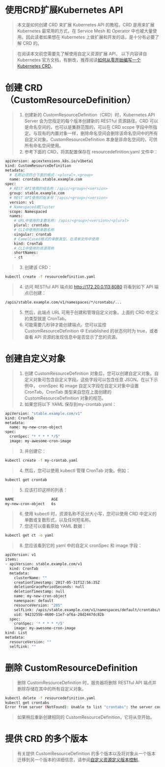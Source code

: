 # 使用CRD扩展Kubernetes API
> 本文是如何创建 CRD 来扩展 Kubernetes API 的教程。CRD 是用来扩展 Kubernetes 最常用的方式，在 Service Mesh 和 Operator 中也被大量使用。因此读者如果想在 Kubernetes 上做扩展和开发的话，是十分有必要了解 CRD 的。

> 在阅读本文前您需要先了解使用自定义资源扩展 API， 以下内容译自 Kubernetes 官方文档，有删改，推荐阅读[如何从零开始编写一个 Kubernetes CRD](http://www.servicemesher.com/blog/kubernetes-crd-quick-start/)。   

# 创建 CRD（CustomResourceDefinition）
> 1. 创建新的 CustomResourceDefinition（CRD）时，Kubernetes API Server 会为您指定的每个版本创建新的 RESTful 资源路径。CRD 可以是命名空间的，也可以是集群范围的，可以在 CRD scope 字段中所指定。与现有的内置对象一样，删除命名空间会删除该命名空间中的所有自定义对象。CustomResourceDefinition 本身是非命名空间的，可供所有命名空间使用。   
> 2. 参考下面的 CRD，将其配置保存在 resourcedefinition.yaml 文件中：   

```bash
apiVersion: apiextensions.k8s.io/v1beta1
kind: CustomResourceDefinition
metadata:
  # 名称必须符合下面的格式：<plural>.<group>
  name: crontabs.stable.example.com
spec:
  # REST API使用的组名称：/apis/<group>/<version>
  group: stable.example.com
  # REST API使用的版本号：/apis/<group>/<version>
  version: v1
  # Namespaced或Cluster
  scope: Namespaced
  names:
    # URL中使用的复数名称: /apis/<group>/<version>/<plural>
    plural: crontabs
    # CLI中使用的单数名称
    singular: crontab
    # CamelCased格式的单数类型。在清单文件中使用
    kind: CronTab
    # CLI中使用的资源简称
    shortNames:
    - ct
```
> 3. 创建该 CRD：   

```bash
kubectl create -f resourcedefinition.yaml
```
> 4. 访问 RESTful API 端点如 http://172.20.0.113:8080 将看到如下 API 端点已创建：   

```bash
/apis/stable.example.com/v1/namespaces/*/crontabs/...
```
> 5. 然后，此端点 URL 可用于创建和管理自定义对象。上面的 CRD 中定义的类型就是 CronTab。   
> 6. 可能需要几秒钟才能创建端点。您可以监控 CustomResourceDefinition 中 Established 的状态何时为 true，或者查看 API 资源的发现信息中是否显示了您的资源。   

# 创建自定义对象
> 1. 创建 CustomResourceDefinition 对象后，您可以创建自定义对象。自定义对象可包含自定义字段。这些字段可以包含任意 JSON。在以下示例中， cronSpec 和 image 自定义字段在自定义对象中设置 CronTab。CronTab 类型来自您在上面创建的 CustomResourceDefinition 对象的规范。   
> 2. 如果您将以下 YAML 保存到my-crontab.yaml：   

```bash
apiVersion: "stable.example.com/v1"
kind: CronTab
metadata:
  name: my-new-cron-object
spec:
  cronSpec: "* * * * */5"
  image: my-awesome-cron-image
```
> 3. 并创建它：   

```bash
kubectl create -f my-crontab.yaml
```
> 4. 然后，您可以使用 kubectl 管理 CronTab 对象。例如：   

```bash
kubectl get crontab
```
> 5. 应该打印这样的列表：   

```bash
NAME                 AGE
my-new-cron-object   6s
```
> 6. 使用 kubectl 时，资源名称不区分大小写，您可以使用 CRD 中定义的单数或复数形式，以及任何短名称。   
> 7. 您还可以查看原始 YAML 数据：   

```bash
kubectl get ct -o yaml
```
> 8. 您应该看到它的 yaml 中的自定义 cronSpec 和 image 字段：   

```bash
apiVersion: v1
items:
- apiVersion: stable.example.com/v1
  kind: CronTab
  metadata:
    clusterName: ""
    creationTimestamp: 2017-05-31T12:56:35Z
    deletionGracePeriodSeconds: null
    deletionTimestamp: null
    name: my-new-cron-object
    namespace: default
    resourceVersion: "285"
    selfLink: /apis/stable.example.com/v1/namespaces/default/crontabs/my-new-cron-object
    uid: 9423255b-4600-11e7-af6a-28d2447dc82b
  spec:
    cronSpec: '* * * * */5'
    image: my-awesome-cron-image
kind: List
metadata:
  resourceVersion: ""
  selfLink: ""
```

# 删除 CustomResourceDefinition
> 删除 CustomResourceDefinition 时，服务器将删除 RESTful API 端点并删除存储在其中的所有自定义对象。   

```bash
kubectl delete -f resourcedefinition.yaml
kubectl get crontabs
Error from server (NotFound): Unable to list "crontabs": the server could not find the requested resource (get crontabs.stable.example.com)
```
> 如果稍后重新创建相同的 CustomResourceDefinition，它将从空开始。   

# 提供 CRD 的多个版本
> 有关提供 CustomResourceDefinition 的多个版本以及将对象从一个版本迁移到另一个版本的详细信息，请参阅[自定义资源定义版本控制](https://kubernetes.io/docs/tasks/access-kubernetes-api/custom-resources/custom-resource-definition-versioning/)。







